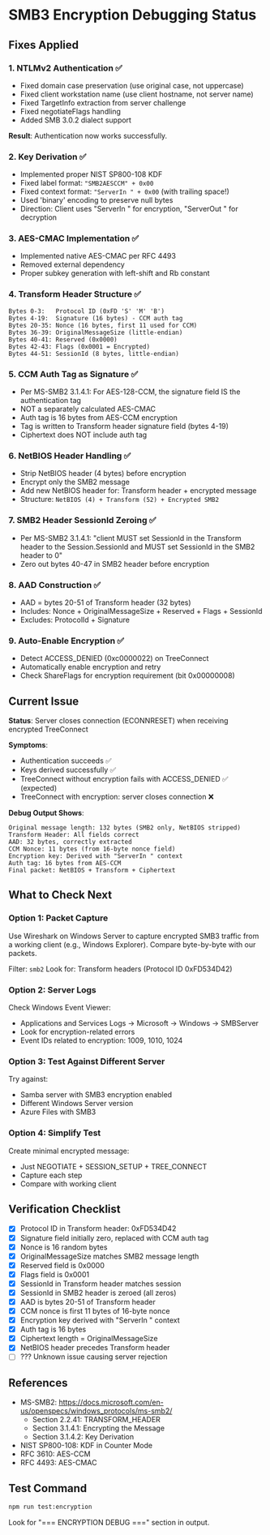 # SMB3 Encryption Debugging Status

## Fixes Applied

### 1. NTLMv2 Authentication ✅
- Fixed domain case preservation (use original case, not uppercase)
- Fixed client workstation name (use client hostname, not server name)
- Fixed TargetInfo extraction from server challenge
- Fixed negotiateFlags handling
- Added SMB 3.0.2 dialect support

**Result**: Authentication now works successfully.

### 2. Key Derivation ✅
- Implemented proper NIST SP800-108 KDF
- Fixed label format: `"SMB2AESCCM" + 0x00`
- Fixed context format: `"ServerIn " + 0x00` (with trailing space!)
- Used 'binary' encoding to preserve null bytes
- Direction: Client uses "ServerIn " for encryption, "ServerOut " for decryption

### 3. AES-CMAC Implementation ✅
- Implemented native AES-CMAC per RFC 4493
- Removed external dependency
- Proper subkey generation with left-shift and Rb constant

### 4. Transform Header Structure ✅
```
Bytes 0-3:   Protocol ID (0xFD 'S' 'M' 'B')
Bytes 4-19:  Signature (16 bytes) - CCM auth tag
Bytes 20-35: Nonce (16 bytes, first 11 used for CCM)
Bytes 36-39: OriginalMessageSize (little-endian)
Bytes 40-41: Reserved (0x0000)
Bytes 42-43: Flags (0x0001 = Encrypted)
Bytes 44-51: SessionId (8 bytes, little-endian)
```

### 5. CCM Auth Tag as Signature ✅
- Per MS-SMB2 3.1.4.1: For AES-128-CCM, the signature field IS the authentication tag
- NOT a separately calculated AES-CMAC
- Auth tag is 16 bytes from AES-CCM encryption
- Tag is written to Transform header signature field (bytes 4-19)
- Ciphertext does NOT include auth tag

### 6. NetBIOS Header Handling ✅
- Strip NetBIOS header (4 bytes) before encryption
- Encrypt only the SMB2 message
- Add new NetBIOS header for: Transform header + encrypted message
- Structure: `NetBIOS (4) + Transform (52) + Encrypted SMB2`

### 7. SMB2 Header SessionId Zeroing ✅
- Per MS-SMB2 3.1.4.1: "client MUST set SessionId in the Transform header to the Session.SessionId and MUST set SessionId in the SMB2 header to 0"
- Zero out bytes 40-47 in SMB2 header before encryption

### 8. AAD Construction ✅
- AAD = bytes 20-51 of Transform header (32 bytes)
- Includes: Nonce + OriginalMessageSize + Reserved + Flags + SessionId
- Excludes: ProtocolId + Signature

### 9. Auto-Enable Encryption ✅
- Detect ACCESS_DENIED (0xc0000022) on TreeConnect
- Automatically enable encryption and retry
- Check ShareFlags for encryption requirement (bit 0x00000008)

## Current Issue

**Status**: Server closes connection (ECONNRESET) when receiving encrypted TreeConnect

**Symptoms**:
- Authentication succeeds ✅
- Keys derived successfully ✅
- TreeConnect without encryption fails with ACCESS_DENIED ✅ (expected)
- TreeConnect with encryption: server closes connection ❌

**Debug Output Shows**:
```
Original message length: 132 bytes (SMB2 only, NetBIOS stripped)
Transform Header: All fields correct
AAD: 32 bytes, correctly extracted
CCM Nonce: 11 bytes (from 16-byte nonce field)
Encryption key: Derived with "ServerIn " context
Auth tag: 16 bytes from AES-CCM
Final packet: NetBIOS + Transform + Ciphertext
```

## What to Check Next

### Option 1: Packet Capture
Use Wireshark on Windows Server to capture encrypted SMB3 traffic from a working client (e.g., Windows Explorer). Compare byte-by-byte with our packets.

Filter: `smb2`
Look for: Transform headers (Protocol ID 0xFD534D42)

### Option 2: Server Logs
Check Windows Event Viewer:
- Applications and Services Logs → Microsoft → Windows → SMBServer
- Look for encryption-related errors
- Event IDs related to encryption: 1009, 1010, 1024

### Option 3: Test Against Different Server
Try against:
- Samba server with SMB3 encryption enabled
- Different Windows Server version
- Azure Files with SMB3

### Option 4: Simplify Test
Create minimal encrypted message:
- Just NEGOTIATE + SESSION_SETUP + TREE_CONNECT
- Capture each step
- Compare with working client

## Verification Checklist

- [x] Protocol ID in Transform header: 0xFD534D42
- [x] Signature field initially zero, replaced with CCM auth tag
- [x] Nonce is 16 random bytes
- [x] OriginalMessageSize matches SMB2 message length
- [x] Reserved field is 0x0000
- [x] Flags field is 0x0001
- [x] SessionId in Transform header matches session
- [x] SessionId in SMB2 header is zeroed (all zeros)
- [x] AAD is bytes 20-51 of Transform header
- [x] CCM nonce is first 11 bytes of 16-byte nonce
- [x] Encryption key derived with "ServerIn " context
- [x] Auth tag is 16 bytes
- [x] Ciphertext length = OriginalMessageSize
- [x] NetBIOS header precedes Transform header
- [ ] ??? Unknown issue causing server rejection

## References

- MS-SMB2: https://docs.microsoft.com/en-us/openspecs/windows_protocols/ms-smb2/
  - Section 2.2.41: TRANSFORM_HEADER
  - Section 3.1.4.1: Encrypting the Message
  - Section 3.1.4.2: Key Derivation
- NIST SP800-108: KDF in Counter Mode
- RFC 3610: AES-CCM
- RFC 4493: AES-CMAC

## Test Command

```bash
npm run test:encryption
```

Look for "=== ENCRYPTION DEBUG ===" section in output.
